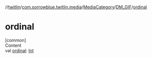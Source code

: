 //[twitlin](../../../index.md)/[com.sorrowblue.twitlin.media](../../index.md)/[MediaCategory](../index.md)/[DM_GIF](index.md)/[ordinal](ordinal.md)



# ordinal  
[common]  
Content  
val [ordinal](ordinal.md): [Int](https://kotlinlang.org/api/latest/jvm/stdlib/kotlin/-int/index.html)  



